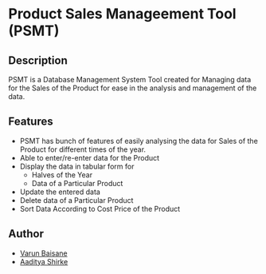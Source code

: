 # Product Sales Manageement Tool (PSMT)

## Description
PSMT is a Database Management System Tool created for Managing data for the Sales of the Product for ease in the analysis and management of the data.

## Features
- PSMT has bunch of features of easily analysing the data for Sales of the Product for different times of the year.
- Able to enter/re-enter data for the Product
- Display the data in tabular form for
    - Halves of the Year
    - Data of a Particular Product
- Update the entered data
- Delete data of a Particular Product
- Sort Data According to Cost Price of the Product

## Author
- [Varun Baisane](https://www.linkedin.com/in/varunbaisane/)
- [Aaditya Shirke](https://github.com/KingCoder01)
